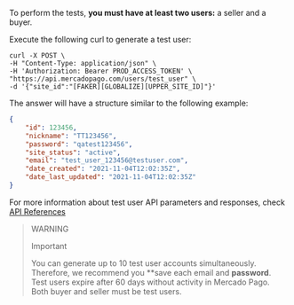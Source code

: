 To perform the tests, **you must have at least two users:** a seller and a buyer.

Execute the following curl to generate a test user:

```curl
curl -X POST \
-H "Content-Type: application/json" \
-H 'Authorization: Bearer PROD_ACCESS_TOKEN' \
"https://api.mercadopago.com/users/test_user" \
-d '{"site_id":"[FAKER][GLOBALIZE][UPPER_SITE_ID]"}'
```

The answer will have a structure similar to the following example:

```json
{
    "id": 123456,
    "nickname": "TT123456",
    "password": "qatest123456",
    "site_status": "active",
    "email": "test_user_123456@testuser.com",
    "date_created": "2021-11-04T12:02:35Z",
    "date_last_updated": "2021-11-04T12:02:35Z"
}
```

For more information about test user API parameters and responses, check [API References](https://www.mercadopago[FAKER][URL][DOMAIN]/developers/en/reference)

>WARNING
>
> Important
>
> You can generate up to 10 test user accounts simultaneously. Therefore, we recommend you **save each email and **password**.
> <br/>
> Test users expire after 60 days without activity in Mercado Pago.
> <br/>
> Both buyer and seller must be test users.